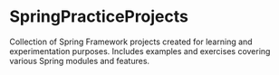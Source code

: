 # SpringPracticeProjects
Collection of Spring Framework projects created for learning and experimentation purposes. Includes examples and exercises covering various Spring modules and features.
